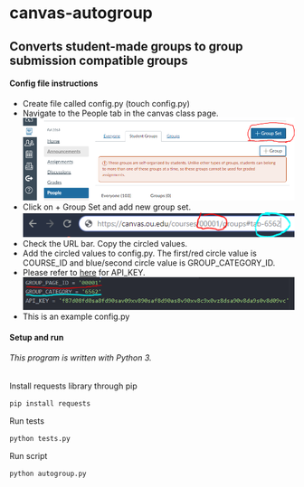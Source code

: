 # canvas-autogroup

## Converts student-made groups to group submission compatible groups
#### Config file instructions
* Create file called config.py (touch config.py)  
* Navigate to the People tab in the canvas class page.
![test](/img/group_set.PNG)
* Click on + Group Set and add new group set.
![test2](/img/ids.PNG)
* Check the URL bar. Copy the circled values.
* Add the circled values to config.py. The first/red circle value is COURSE_ID and blue/second circle value is GROUP_CATEGORY_ID.
* Please refer to [here](https://community.canvaslms.com/docs/DOC-10806-4214724194) for API_KEY.
![test3](/img/sample_config_file.PNG)
* This is an example config.py

#### Setup and run
###### This program is written with Python 3.   
Install requests library through pip
```python
pip install requests
```
Run tests
```python
python tests.py
```
Run script
```python
python autogroup.py
```
